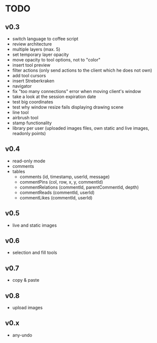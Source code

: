 # TODO

## v0.3
* switch language to coffee script
* review architecture
* multiple layers (max. 5)
* set temporary layer opacity
* move opacity to tool options, not to "color"
* insert tool preview
* filter actions (only send actions to the client which he does not own)
* add tool cursors
* insert Streberkraken
* navigator
* fix "too many connections" error when moving client's window
* take a look at the session expiration date
* test big coordinates
* test why window resize fails displaying drawing scene
* line tool
* airbrush tool
* stamp functionality
* library per user (uploaded images files, own static and live images, readonly points)

## v0.4
* read-only mode
* comments
* tables
  * comments (id, timestamp, userId, message)
  * commentPins (col, row, x, y, commentId)
  * commentRelations (commentId, parentCommentId, depth)
  * commentReads (commentId, userId)
  * commentLikes (commentId, userId)

## v0.5
* live and static images

## v0.6
* selection and fill tools

## v0.7
* copy & paste

## v0.8
* upload images

## v0.x
* any-undo